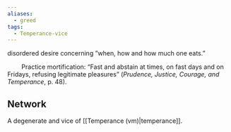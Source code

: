 ```yaml
---
aliases:
  - greed
tags:
  - Temperance-vice
---
```

disordered desire concerning ”when, how and how much one eats.”

$\qquad$Practice mortification: “Fast and abstain at times, on fast days and on Fridays, refusing legitimate pleasures” (*Prudence, Justice, Courage, and Temperance*, p. 48).


## Network
A degenerate and vice of [[Temperance (vm)|temperance]].